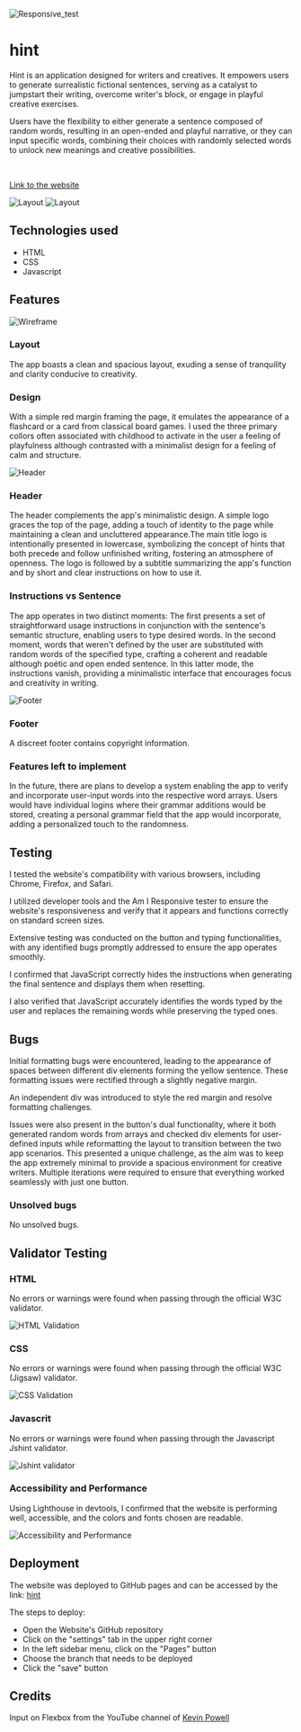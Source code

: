 ![Responsive_test](documentation/responsive.png)

# hint

Hint is an application designed for writers and creatives. It empowers users to generate surrealistic fictional sentences, serving as a catalyst to jumpstart their writing, overcome writer's block, or engage in playful creative exercises.

Users have the flexibility to either generate a sentence composed of random words, resulting in an open-ended and playful narrative, or they can input specific words, combining their choices with randomly selected words to unlock new meanings and creative possibilities.

<br>

[Link to the website](https://dinismachado87.github.io/hint/)

![Layout](documentation/img1.png)
![Layout](documentation/img2.png)

## Technologies used

- HTML
- CSS
- Javascript



## Features

![Wireframe](documentation/wireframe.png)

### Layout

The app boasts a clean and spacious layout, exuding a sense of tranquility and clarity conducive to creativity. 

### Design

With a simple red margin framing the page, it emulates the appearance of a flashcard or a card from classical board games. I used the three primary collors often associated with childhood to activate in the user a feeling of playfulness although contrasted with a minimalist design for a feeling of calm and structure.

![Header](documentation/header.png)

### Header

The header complements the app's minimalistic design. A simple logo graces the top of the page, adding a touch of identity to the page while maintaining a clean and uncluttered appearance.The main title logo is intentionally presented in lowercase, symbolizing the concept of hints that both precede and follow unfinished writing, fostering an atmosphere of openness. The logo is followed by a subtitle summarizing the app's function and by short and clear instructions on how to use it.

### Instructions vs Sentence

The app operates in two distinct moments: The first presents a set of straightforward usage instructions in conjunction with the sentence's semantic structure, enabling users to type desired words. In the second moment, words that weren't defined by the user are substituted with random words of the specified type, crafting a coherent and readable although poétic and open ended sentence. In this latter mode, the instructions vanish, providing a minimalistic interface that encourages focus and creativity in writing.

![Footer](documentation/footer.png)

### Footer

A discreet footer contains copyright information.

### Features left to implement

In the future, there are plans to develop a system enabling the app to verify and incorporate user-input words into the respective word arrays. Users would have individual logins where their grammar additions would be stored, creating a personal grammar field that the app would incorporate, adding a personalized touch to the randomness.

## Testing

I tested the website's compatibility with various browsers, including Chrome, Firefox, and Safari.

I utilized developer tools and the Am I Responsive tester to ensure the website's responsiveness and verify that it appears and functions correctly on standard screen sizes.

Extensive testing was conducted on the button and typing functionalities, with any identified bugs promptly addressed to ensure the app operates smoothly.

I confirmed that JavaScript correctly hides the instructions when generating the final sentence and displays them when resetting.

I also verified that JavaScript accurately identifies the words typed by the user and replaces the remaining words while preserving the typed ones.

## Bugs

Initial formatting bugs were encountered, leading to the appearance of spaces between different div elements forming the yellow sentence. These formatting issues were rectified through a slightly negative margin.

An independent div was introduced to style the red margin and resolve formatting challenges.

Issues were also present in the button's dual functionality, where it both generated random words from arrays and checked div elements for user-defined inputs while reformatting the layout to transition between the two app scenarios. This presented a unique challenge, as the aim was to keep the app extremely minimal to provide a spacious environment for creative writers. Multiple iterations were required to ensure that everything worked seamlessly with just one button.

### Unsolved bugs

No unsolved bugs.

## Validator Testing

### HTML

No errors or warnings were found when passing through the official W3C validator.

![HTML Validation](documentation/html.png)

### CSS

No errors or warnings were found when passing through the official W3C (Jigsaw) validator.

![CSS Validation](documentation/css.png)

### Javascrit 

No errors or warnings were found when passing through the Javascript Jshint validator.

![Jshint validator](documentation/jshint.png)

### Accessibility and Performance

Using Lighthouse in devtools, I confirmed that the website is performing well, accessible, and the colors and fonts chosen are readable.

![Accessibility and Performance](documentation/lighthouse.png)

## Deployment

The website was deployed to GitHub pages and can be accessed by the link: [hint](https://dinismachado87.github.io/hint/)

The steps to deploy:
- Open the Website's GitHub repository
- Click on the "settings" tab in the upper right corner
- In the left sidebar menu, click on the "Pages" button
- Choose the branch that needs to be deployed
- Click the "save" button

## Credits

Input on Flexbox from the YouTube channel of [Kevin Powell](https://www.youtube.com/user/KepowOb)

